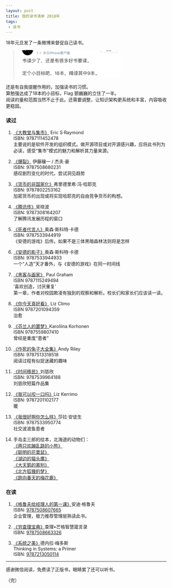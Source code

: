 ```yaml
---
layout: post
title: 我的读书清单 2018年
tags: 
 - 读书
---
```






18年元旦发了一条微博来督促自己读书。

> <img src="/resources/2018/01/6598D553B3860A74E39C44F5AD2C6C47.jpg" width="320px">

还是有自我提醒作用的，加强读书的习惯。   
算勉强达成了18本的小目标，Flag 颤巍巍的立住了一半。  
阅读的量和范围当然不止于此。还需要调整，让知识架构更系统和丰富，内容吸收更稳固。  



### 读过

1. [《大教堂与集市》](http://t.cn/A6vdq94T) Eric S·Raymond  
ISBN: 9787111452478  
主要说的是软件开发的组织模式。做开源项目或对开源感兴趣，应将此书列为必读，感受“集市”模式的魅力和解析其力量来源。  


1. [《爆裂》](http://t.cn/A6vdqkqu) 伊藤穰一 / 杰夫·豪  
ISBN: 9787508680231  
感叹剧烈变化的时代，尝试洞见趋势  


1. [《货币的非国家化》](http://t.cn/A6vd5tQg)弗里德里希·冯·哈耶克  
ISBN: 9787802253162  
加密货币的出现或将实现哈耶克的自由竞争货币的构想。  


1. [《腾讯传》](http://t.cn/A6vd5SlM)吴晓波  
ISBN: 9787308164207  
了解腾讯发展历程的窗口  


1. [《死者代言人》](http://t.cn/A6vd5d1d)奥森·斯科特·卡德   
ISBN: 9787533944919  
《安德的游戏》后传。如果不是三体黑暗森林法则将是怎样  


1. [《安德的影子》](http://t.cn/A6vd5d1d)奥森·斯科特·卡德   
ISBN: 9787533944933  
一个“人造”天才番外，与《安德的游戏》在同一时间线  


1. [《黑客与画家》](http://t.cn/A6vdtUvY) Paul Graham  
ISBN 9787115249494  
‘喜欢创造，讨厌重复’  
第一章，作者对校园欺凌有独到的观察和解析。校长们和家长们应该读一读。  


1. [《你今天真好看》](http://t.cn/A6vdtIgZ) Liz Climo  
ISBN 9787201094359  
治愈  

1. [《芬兰人的噩梦》](http://t.cn/A6vdt0JM)Karoliina Korhonen  
ISBN 9787559807410  
曾经是重度“患者”  

1. [《作死的兔子大全集》](http://t.cn/A6vdtRMo)Andy Riley  
ISBN: 9787513318518  
阅读过程有似捉迷藏的趣味  


1. [《时间移民》](http://t.cn/A6vdcAN7)刘慈欣  
ISBN: 9787539964188  
刘慈欣短篇作品集  


1. [《我可以咬一口吗》](http://t.cn/A6vdtIgZ)Liz Kerrimo  
ISBN: 9787201102177  
暖  

1. [《我很好啊你怎么样》](http://t.cn/A6vdc6js)莎拉·安徒生  
ISBN: 9787533950774  
社交波波鱼患者  

1. 手岛圭三郎的绘本，北海道的动物们：  
[《两只欢蹦乱跳的小熊》](http://t.cn/A6vdcjNU)  
[《聪明的花栗鼠》](http://t.cn/A6vdcuhC)  
[《湖边的猫头鹰》](http://t.cn/A6vdVEuh)  
[《大天鹅的离别》](http://t.cn/A6vdVP8g)  
[《北方狐狸的梦》](http://t.cn/A6vdV400)  
[《跑向春天的梅花鹿》](http://t.cn/A6vdVNgS)  



### 在读  


1. [《格鲁夫给经理人的第一课》](http://t.cn/A6vdVFro)安迪·格鲁夫   
ISBN: [9787508607665](https://book.douban.com/subject/1958120/)  
企业管理，极力推荐管理层熟读此书。  


1. [《穷查理宝典》](http://t.cn/A6vdfyt8)查理•芒格智慧箴言录  
ISBN: [9787508663326](https://book.douban.com/subject/26831789/)  


1. [《系统之美》](http://t.cn/A6vdfV42)德内拉·梅多斯   
Thinking in Systems: a Primer  
ISBN: [9787213050114](https://book.douban.com/subject/11528220/)  


<hr />


感谢微信阅读，免费读了正版书，眼睛累了还可以听书。  


（完）  




